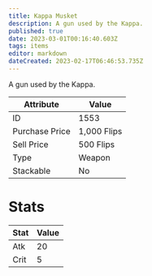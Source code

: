 ```yaml
---
title: Kappa Musket
description: A gun used by the Kappa.
published: true
date: 2023-03-01T00:16:40.603Z
tags: items
editor: markdown
dateCreated: 2023-02-17T06:46:53.735Z
---
```


A gun used by the Kappa.

|Attribute|Value|
|-|-|
|ID|1553|
|Purchase Price|1,000 Flips|
|Sell Price|500 Flips|
|Type|Weapon|
|Stackable|No|

# Stats
|Stat|Value|
|-|-|
|Atk|20|
|Crit|5|
